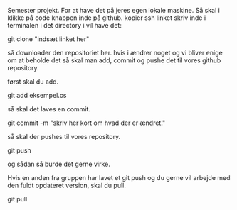Semester projekt.
For at have det på jeres egen lokale maskine. Så skal i klikke på code knappen inde på github. kopier ssh linket skriv inde i terminalen i det directory i vil have det:

git clone "indsæt linket her"

så downloader den repositoriet her.
hvis i ændrer noget og vi bliver enige om at beholde det så skal man add, commit og pushe det til vores github repository.

først skal du add. 

git add eksempel.cs

så skal det laves en commit.

git commit -m "skriv her kort om hvad der er ændret."

så skal der pushes til vores repository.

git push

og sådan så burde det gerne virke.

Hvis en anden fra gruppen har lavet et git push og du gerne vil arbejde med den fuldt opdateret version, skal du pull.

git pull


